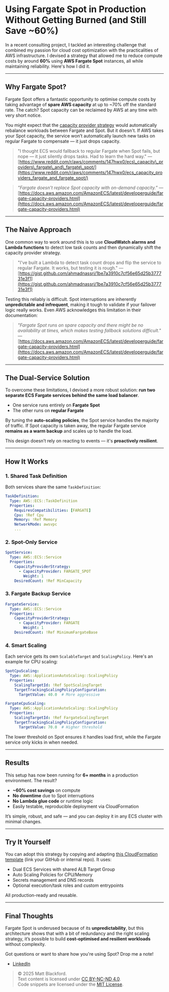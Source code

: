 <!--
title: "Using Fargate Spot in Production Without Getting Burned (and Still Save ~60%)"
date: 2025-03-08
tags: [aws, devops, cost-optimization]
summary: >
  A guide to safely using AWS ECS Fargate Spot for real workloads without compromising reliability.
-->

# Using Fargate Spot in Production Without Getting Burned (and Still Save ~60%)

In a recent consulting project, I tackled an interesting challenge that combined my passion for cloud cost optimization with the practicalities of AWS infrastructure. I devised a strategy that allowed me to reduce compute costs by around **60%** using **AWS Fargate Spot** instances, all while maintaining reliability. Here's how I did it.

---

## Why Fargate Spot?

Fargate Spot offers a fantastic opportunity to optimise compute costs by taking advantage of **spare AWS capacity** at up to \~70% off the standard rate. The catch? Spot capacity can be reclaimed by AWS at any time with very short notice.

You might expect that the [capacity provider strategy](https://docs.aws.amazon.com/AmazonECS/latest/userguide/cluster-capacity-providers.html) would automatically rebalance workloads between Fargate and Spot. But it doesn't. If AWS takes your Spot capacity, the service won’t automatically launch new tasks on regular Fargate to compensate — it just drops capacity.

> "I thought ECS would fallback to regular Fargate when Spot fails, but nope — it just silently drops tasks. Had to learn the hard way."
> — [https://www.reddit.com/r/aws/comments/147hwx0/ecs\_capacity\_providers\_fargate\_and\_fargate\_spot/](https://www.reddit.com/r/aws/comments/147hwx0/ecs_capacity_providers_fargate_and_fargate_spot/)

> *"Fargate doesn’t replace Spot capacity with on-demand capacity."*
> — [https://docs.aws.amazon.com/AmazonECS/latest/developerguide/fargate-capacity-providers.html](https://docs.aws.amazon.com/AmazonECS/latest/developerguide/fargate-capacity-providers.html)

---

## The Naive Approach

One common way to work around this is to use **CloudWatch alarms and Lambda functions** to detect low task counts and then dynamically shift the capacity provider strategy.

> "I've built a Lambda to detect task count drops and flip the service to regular Fargate. It works, but testing it is rough."
> — [https://gist.github.com/ahmadnassri/1be7a3910c7cf56e65d25b377731e3f1](https://gist.github.com/ahmadnassri/1be7a3910c7cf56e65d25b377731e3f1)

Testing this reliably is difficult. Spot interruptions are inherently **unpredictable and infrequent**, making it tough to validate if your failover logic really works. Even AWS acknowledges this limitation in their documentation:

> *"Fargate Spot runs on spare capacity and there might be no availability at times, which makes testing fallback solutions difficult."*
> — [https://docs.aws.amazon.com/AmazonECS/latest/developerguide/fargate-capacity-providers.html](https://docs.aws.amazon.com/AmazonECS/latest/developerguide/fargate-capacity-providers.html)

---

## The Dual-Service Solution

To overcome these limitations, I devised a more robust solution: **run two separate ECS Fargate services behind the same load balancer**.

* One service runs entirely on **Fargate Spot**
* The other runs on **regular Fargate**

By tuning the **auto-scaling policies**, the Spot service handles the majority of traffic. If Spot capacity is taken away, the regular Fargate service **remains as a warm backup** and scales up to handle the load.

This design doesn’t rely on reacting to events — it's **proactively resilient**.

---

## How It Works

### 1. Shared Task Definition

Both services share the same `TaskDefinition`:

```yaml
TaskDefinition:
  Type: AWS::ECS::TaskDefinition
  Properties:
    RequiresCompatibilities: [FARGATE]
    Cpu: !Ref Cpu
    Memory: !Ref Memory
    NetworkMode: awsvpc
    ...
```

### 2. Spot-Only Service

```yaml
SpotService:
  Type: AWS::ECS::Service
  Properties:
    CapacityProviderStrategy:
      - CapacityProvider: FARGATE_SPOT
        Weight: 1
    DesiredCount: !Ref MinCapacity
```

### 3. Fargate Backup Service

```yaml
FargateService:
  Type: AWS::ECS::Service
  Properties:
    CapacityProviderStrategy:
      - CapacityProvider: FARGATE
        Weight: 1
    DesiredCount: !Ref MinimumFargateBase
```

### 4. Smart Scaling

Each service gets its own `ScalableTarget` and `ScalingPolicy`. Here's an example for CPU scaling:

```yaml
SpotCpuScaling:
  Type: AWS::ApplicationAutoScaling::ScalingPolicy
  Properties:
    ScalingTargetId: !Ref SpotScalingTarget
    TargetTrackingScalingPolicyConfiguration:
      TargetValue: 40.0  # More aggressive
```

```yaml
FargateCpuScaling:
  Type: AWS::ApplicationAutoScaling::ScalingPolicy
  Properties:
    ScalingTargetId: !Ref FargateScalingTarget
    TargetTrackingScalingPolicyConfiguration:
      TargetValue: 70.0  # Higher threshold
```

The lower threshold on Spot ensures it handles load first, while the Fargate service only kicks in when needed.

---

## Results

This setup has now been running for **6+ months** in a production environment. The result?

* **\~60% cost savings** on compute
* **No downtime** due to Spot interruptions
* **No Lambda glue code** or runtime logic
* Easily testable, reproducible deployment via CloudFormation

It’s simple, robust, and safe — and you can deploy it in any ECS cluster with minimal changes.

---

## Try It Yourself

You can adopt this strategy by copying and adapting [this CloudFormation template](#) (link your GitHub or internal repo). It uses:

* Dual ECS Services with shared ALB Target Group
* Auto Scaling Policies for CPU/Memory
* Secrets management and DNS records
* Optional execution/task roles and custom entrypoints

All production-ready and reusable.

---

## Final Thoughts

Fargate Spot is underused because of its **unpredictability**, but this architecture shows that with a bit of redundancy and the right scaling strategy, it’s possible to build **cost-optimised and resilient workloads** without complexity.

Got questions or want to share how you're using Spot? Drop me a note!

- [LinkedIn](https://www.linkedin.com/in/matthew-blackford/)

> © 2025 Matt Blackford.  
> Text content is licensed under [CC BY-NC-ND 4.0](https://creativecommons.org/licenses/by-nc-nd/4.0/).  
> Code snippets are licensed under the [MIT License](https://opensource.org/license/mit/).
